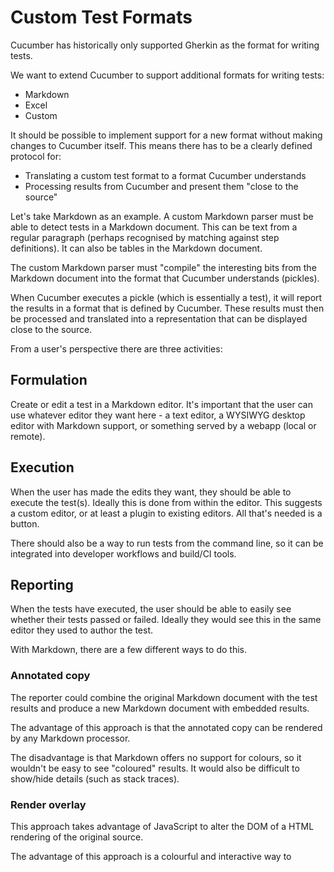 # Custom Test Formats

Cucumber has historically only supported Gherkin as the format for writing tests.

We want to extend Cucumber to support additional formats for writing tests:

* Markdown
* Excel
* Custom

It should be possible to implement support for a new format without making changes to Cucumber itself. This means there has to be a clearly defined
protocol for:

* Translating a custom test format to a format Cucumber understands
* Processing results from Cucumber and present them "close to the source"

Let's take Markdown as an example. A custom Markdown parser must be able to detect tests in a Markdown document. This can be text from a regular paragraph (perhaps recognised by matching against step definitions). It can also be tables in the Markdown document.

The custom Markdown parser must "compile" the interesting bits from the Markdown document into the format that Cucumber understands (pickles).

When Cucumber executes a pickle (which is essentially a test), it will report the results in a format that is defined by Cucumber. These results must then be processed and translated into a representation that can be displayed close to the source.

From a user's perspective there are three activities:

## Formulation

Create or edit a test in a Markdown editor. It's important that the user can use whatever editor they want here - a text editor, a WYSIWYG desktop editor with Markdown support, or something served by a webapp (local or remote).

## Execution

When the user has made the edits they want, they should be able to execute the test(s). Ideally this is done from within the editor. This suggests a custom editor, or at least a plugin to existing editors. All that's needed is a button.

There should also be a way to run tests from the command line, so it can be integrated into developer workflows and build/CI tools.

## Reporting

When the tests have executed, the user should be able to easily see whether their tests passed or failed. Ideally they would see this in the same editor they used to author the test.

With Markdown, there are a few different ways to do this.

### Annotated copy

The reporter could combine the original Markdown document with the test results and produce a new Markdown document with embedded results.

The advantage of this approach is that the annotated copy can be rendered by any Markdown processor. 

The disadvantage is that Markdown offers no support for colours, so it wouldn't be easy to see "coloured" results. It would also be difficult to show/hide details (such as stack traces).

### Render overlay

This approach takes advantage of JavaScript to alter the DOM of a HTML rendering of the original source.

The advantage of this approach is a colourful and interactive way to 
